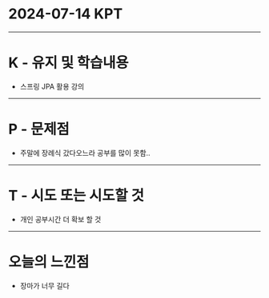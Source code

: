 # 2024-07-14 KPT
---
# K - 유지 및 학습내용
- 스프링 JPA 활용 강의

---
# P - 문제점
- 주말에 장례식 갔다오느라 공부를 많이 못함..

---
# T - 시도 또는 시도할 것
- 개인 공부시간 더 확보 할 것

---
# 오늘의 느낀점
- 장마가 너무 길다
